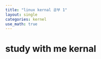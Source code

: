 ```yaml
---
title: "linux kernal 공부 1"
layout: single
categories: kernel
use_math: true
---
```

# study with me kernal
